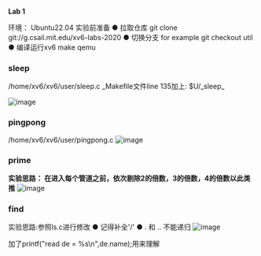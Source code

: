 **Lab 1**

环境：
Ubuntu22.04
实验前准备
● 拉取仓库
git clone git://g.csail.mit.edu/xv6-labs-2020
● 切换分支
for example
git checkout util
● 编译运行xv6
make qemu

### sleep
/home/xv6/xv6/user/sleep.c
_Makefile文件line 135加上:
    $U/_sleep\_

![image](https://github.com/JaeHua/whu-xv6-lab-2020/assets/126366914/5d07ccd5-252a-4eff-a770-f70172c4d198)

### pingpong
/home/xv6/xv6/user/pingpong.c
![image](https://github.com/JaeHua/whu-xv6-lab-2020/assets/126366914/7fe71dab-b1f3-45f9-987f-de20b95a62d8)

### prime
**实验思路：
在进入每个管道之前，依次剔除2的倍数，3的倍数，4的倍数以此类推**
![image](https://github.com/JaeHua/whu-xv6-lab-2020/assets/126366914/c2e3c746-dfee-41b1-8502-fe63f1c92af5)

### find
实验思路:参照ls.c进行修改
● 记得补全'/'
● . 和 .. 不能递归
![image](https://github.com/JaeHua/whu-xv6-lab-2020/assets/126366914/ab5ddd56-d911-4faa-9066-ddc281c5571c)

加了printf("read de = %s\n",de.name);用来理解
